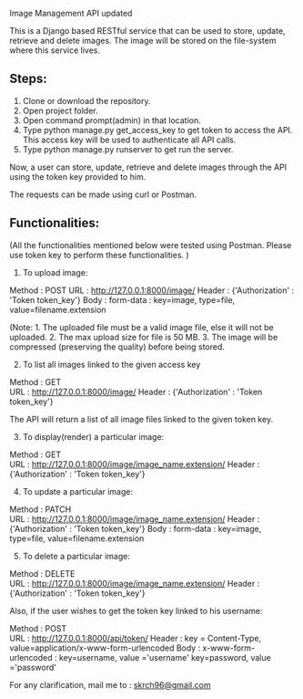 Image Management API updated

This is a Django based RESTful service that can be used to store, update, retrieve and delete images. The image will be stored on the file-system where this service lives.

Steps:
-----

1. Clone or download the repository.
2. Open project folder.
3. Open command prompt(admin) in that location.
4. Type python manage.py get_access_key to get token to access the API. This access key will be used to authenticate all API calls.
5. Type python manage.py runserver to get run the server.

Now, a user can store, update, retrieve and delete images through the API using the token key provided to him.

The requests can be made using curl or Postman.

Functionalities:
---------------
(All the functionalities mentioned below were tested using Postman. Please use token key to perform these functionalities. )

1. To upload image:

Method : POST
URL : http://127.0.0.1:8000/image/
Header : {'Authorization' : 'Token token_key'}
Body : form-data : key=image, type=file, value=filename.extension

(Note: 
	1. The uploaded file must be a valid image file, else it will not be uploaded.
	2. The max upload size for file is 50 MB.
	3. The image will be compressed (preserving the quality) before being stored.
	
2. To list all images linked to the given access key

Method : GET 	
URL :  http://127.0.0.1:8000/image/
Header : {'Authorization' : 'Token token_key'}

The API will return a list of all image files linked to the given token key.

3. To display(render) a particular image:

Method : GET 	
URL :  http://127.0.0.1:8000/image/image_name.extension/
Header : {'Authorization' : 'Token token_key'}

4. To update a particular image:

Method : PATCH 	
URL :  http://127.0.0.1:8000/image/image_name.extension/
Header : {'Authorization' : 'Token token_key'}
Body : form-data : key=image, type=file, value=filename.extension		

5. To delete a particular image:

Method : DELETE 	
URL :  http://127.0.0.1:8000/image/image_name.extension/
Header : {'Authorization' : 'Token token_key'}

Also, if the user wishes to get the token key linked to his username:

Method : POST 	
URL :  http://127.0.0.1:8000/api/token/
Header : key = Content-Type, value=application/x-www-form-urlencoded
Body : x-www-form-urlencoded : 
key=username, value ='username'
key=password, value ='password'
	
For any clarification, mail me to : skrch96@gmail.com

